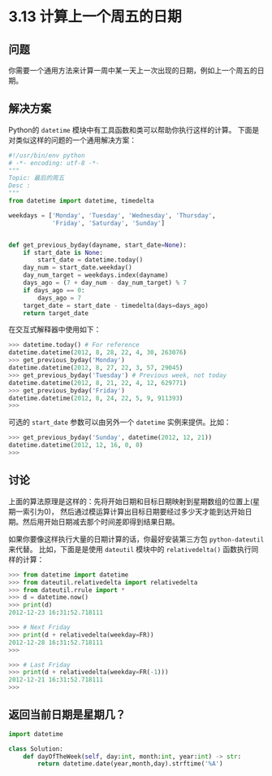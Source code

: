 # 3.13 计算上一个周五的日期

## 问题

你需要一个通用方法来计算一周中某一天上一次出现的日期，例如上一个周五的日期。

## 解决方案

Python的 `datetime` 模块中有工具函数和类可以帮助你执行这样的计算。 下面是对类似这样的问题的一个通用解决方案：

```python
#!/usr/bin/env python
# -*- encoding: utf-8 -*-
"""
Topic: 最后的周五
Desc :
"""
from datetime import datetime, timedelta

weekdays = ['Monday', 'Tuesday', 'Wednesday', 'Thursday',
            'Friday', 'Saturday', 'Sunday']


def get_previous_byday(dayname, start_date=None):
    if start_date is None:
        start_date = datetime.today()
    day_num = start_date.weekday()
    day_num_target = weekdays.index(dayname)
    days_ago = (7 + day_num - day_num_target) % 7
    if days_ago == 0:
        days_ago = 7
    target_date = start_date - timedelta(days=days_ago)
    return target_date
```

在交互式解释器中使用如下：

```python
>>> datetime.today() # For reference
datetime.datetime(2012, 8, 28, 22, 4, 30, 263076)
>>> get_previous_byday('Monday')
datetime.datetime(2012, 8, 27, 22, 3, 57, 29045)
>>> get_previous_byday('Tuesday') # Previous week, not today
datetime.datetime(2012, 8, 21, 22, 4, 12, 629771)
>>> get_previous_byday('Friday')
datetime.datetime(2012, 8, 24, 22, 5, 9, 911393)
>>>
```

可选的 `start_date` 参数可以由另外一个 `datetime` 实例来提供。比如：

```python
>>> get_previous_byday('Sunday', datetime(2012, 12, 21))
datetime.datetime(2012, 12, 16, 0, 0)
>>>
```

## 讨论

上面的算法原理是这样的：先将开始日期和目标日期映射到星期数组的位置上(星期一索引为0)， 然后通过模运算计算出目标日期要经过多少天才能到达开始日期。然后用开始日期减去那个时间差即得到结果日期。

如果你要像这样执行大量的日期计算的话，你最好安装第三方包 `python-dateutil` 来代替。 比如，下面是是使用 `dateutil` 模块中的 `relativedelta()` 函数执行同样的计算：

```python
>>> from datetime import datetime
>>> from dateutil.relativedelta import relativedelta
>>> from dateutil.rrule import *
>>> d = datetime.now()
>>> print(d)
2012-12-23 16:31:52.718111

>>> # Next Friday
>>> print(d + relativedelta(weekday=FR))
2012-12-28 16:31:52.718111
>>>

>>> # Last Friday
>>> print(d + relativedelta(weekday=FR(-1)))
2012-12-21 16:31:52.718111
>>>
```

## 返回当前日期是星期几？

```python
import datetime

class Solution:
    def dayOfTheWeek(self, day:int, month:int, year:int) -> str:
        return datetime.date(year,month,day).strftime('%A')
```


